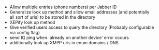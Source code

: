 * Allow multiple entries (phone numbers) per Jabber ID
* Generalize look up method and allow email addresses (and potentially all sort of uris) to be stored in the directory
* XEPify look up method
* Give verified users access to query the directory (Probably configurable via config flag)
* send IQ ping when 'already on another device' error occurs
* additionally look up XMPP uris in enum domains / DNS

